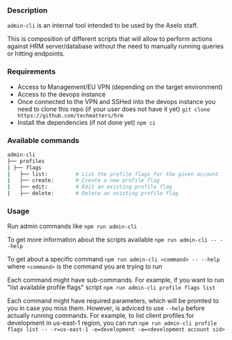 ### Description
`admin-cli` is an internal tool intended to be used by the Aselo staff.

This is composition of different scripts that will allow to perform actions against HRM server/database without the need to manually running queries or hitting endpoints.

### Requirements
- Access to Management/EU VPN (depending on the target environment)
- Access to the devops instance
- Once connected to the VPN and SSHed into the devops instance you need to clone this repo (if your user does not have it yet)
  `git clone https://github.com/techmatters/hrm`
- Install the dependencies (if not done yet)
  `npm ci`

### Available commands
```bash
admin-cli
├── profiles
| ├── flags
|   ├── list:         # List the profile flags for the given account
|   ├── create:       # Create a new profile flag
|   ├── edit:         # Edit an existing profile flag
|   ├── delete:       # Delete an existing profile flag
```

### Usage
Run admin commands like
`npm run admin-cli`

To get more information about the scripts available
`npm run admin-cli -- --help`

To get about a specific command
`npm run admin-cli <command> -- --help`
where `<command>` is the command you are trying to run

Each command might have sub-commands. For example, if you want to run "list available profile flags" script
`npm run admin-cli profile flags list`

Each command might have required parameters, which will be promted to you in case you miss them. However, is adviced to use `--help` before actually running commands.
For example, to list client profiles for development in us-east-1 region, you can run
`npm run admin-cli profile flags list -- -r=us-east-1 -e=development -a=<development account sid>`
